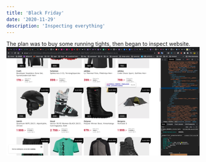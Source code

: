 ```yaml
---
title: 'Black Friday'
date: '2020-11-29'
description: 'Inspecting everything'
---
```

The plan was to buy some running tights, then began to inspect website.
![inspect xxl](../images/black-friday.png)
